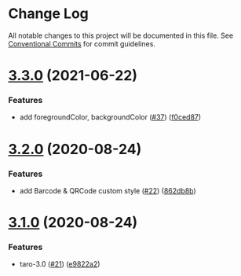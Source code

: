 # Change Log

All notable changes to this project will be documented in this file.
See [Conventional Commits](https://conventionalcommits.org) for commit guidelines.

# [3.3.0](https://github.com/miaonster/taro-code/compare/v3.2.0...v3.3.0) (2021-06-22)


### Features

* add foregroundColor, backgroundColor ([#37](https://github.com/miaonster/taro-code/issues/37)) ([f0ced87](https://github.com/miaonster/taro-code/commit/f0ced8728181c298cc44fec110d388666a1b3092))





# [3.2.0](https://github.com/miaonster/taro-code/compare/v3.1.0...v3.2.0) (2020-08-24)


### Features

* add Barcode & QRCode custom style ([#22](https://github.com/miaonster/taro-code/issues/22)) ([862db8b](https://github.com/miaonster/taro-code/commit/862db8b201538ff9972156b3e0f21e5db72d97a3))





# [3.1.0](https://github.com/miaonster/taro-code/compare/v2.1.0...v3.1.0) (2020-08-24)


### Features

* taro-3.0 ([#21](https://github.com/miaonster/taro-code/issues/21)) ([e9822a2](https://github.com/miaonster/taro-code/commit/e9822a26a0dd3d940753b6d12b91193a252f3f0a))
